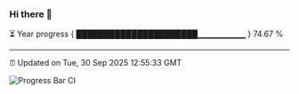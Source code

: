 ### Hi there 👋

⏳ Year progress { ██████████████████████▁▁▁▁▁▁▁▁ } 74.67 %

---

⏰ Updated on Tue, 30 Sep 2025 12:55:33 GMT

![Progress Bar CI](https://github.com/DhruviPatel157/GitHub-Actions-Demo/workflows/Progress%20Bar%20CI/badge.svg)
